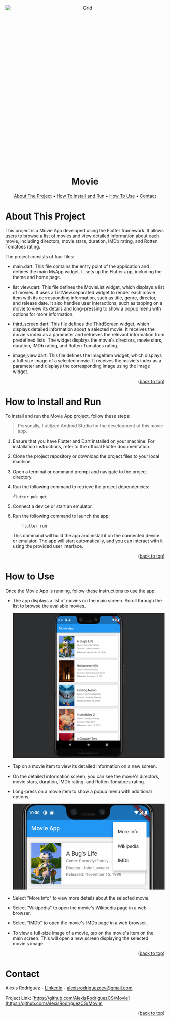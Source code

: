 <a name="readme-top"></a>

<p align="center">
  <img src="https://raw.githubusercontent.com/AlexisRodriguezCS/Movie/master/images/Movie.jpg" alt="Grid" style="display:block;margin:auto;" height="500">
</p>
<h1 align="center">Movie</h1>

<!-- TABLE OF CONTENTS -->
<p align="center">
  <a href="#about">About The Project</a> •
  <a href="#install">How To Install and Run</a> •
  <a href="#use">How To Use</a> •
  <a href="#contact">Contact</a>
</p>

<a name="about"></a>

# About This Project

This project is a Movie App developed using the Flutter framework. It allows users to browse a list of movies and view detailed information about each movie, including directors, movie stars, duration, IMDb rating, and Rotten Tomatoes rating.

The project consists of four files:

- main.dart: This file contains the entry point of the application and defines the main MyApp widget. It sets up the Flutter app, including the theme and home page.

- list_view.dart: This file defines the MovieList widget, which displays a list of movies. It uses a ListView.separated widget to render each movie item with its corresponding information, such as title, genre, director, and release date. It also handles user interactions, such as tapping on a movie to view its details and long-pressing to show a popup menu with options for more information.

- third_screen.dart: This file defines the ThirdScreen widget, which displays detailed information about a selected movie. It receives the movie's index as a parameter and retrieves the relevant information from predefined lists. The widget displays the movie's directors, movie stars, duration, IMDb rating, and Rotten Tomatoes rating.

- image_view.dart: This file defines the ImageItem widget, which displays a full-size image of a selected movie. It receives the movie's index as a parameter and displays the corresponding image using the Image widget.

<p align="right">(<a href="#readme-top">back to top</a>)</p>

<a name="install"></a>

# How to Install and Run

To install and run the Movie App project, follow these steps:

> Personally, I utilized Android Studio for the development of this movie app.

1.  Ensure that you have Flutter and Dart installed on your machine. For installation instructions, refer to the official Flutter documentation.

2.  Clone the project repository or download the project files to your local machine.

3.  Open a terminal or command prompt and navigate to the project directory.

4.  Run the following command to retrieve the project dependencies:

        flutter pub get

5.  Connect a device or start an emulator.

6.  Run the following command to launch the app:

            flutter run

    This command will build the app and install it on the connected device or emulator. The app will start automatically, and you can interact with it using the provided user interface.

<p align="right">(<a href="#readme-top">back to top</a>)</p>

<a name="use"></a>

# How to Use

Once the Movie App is running, follow these instructions to use the app:

- The app displays a list of movies on the main screen. Scroll through the list to browse the available movies.

  ![home](https://raw.githubusercontent.com/AlexisRodriguezCS/Movie/master/images/home.PNG)

- Tap on a movie item to view its detailed information on a new screen.

- On the detailed information screen, you can see the movie's directors, movie stars, duration, IMDb rating, and Rotten Tomatoes rating.

- Long-press on a movie item to show a popup menu with additional options.

  ![Long-press](https://raw.githubusercontent.com/AlexisRodriguezCS/Movie/master/images/options.PNG)

- Select "More Info" to view more details about the selected movie.

- Select "Wikipedia" to open the movie's Wikipedia page in a web browser.

- Select "IMDb" to open the movie's IMDb page in a web browser.

- To view a full-size image of a movie, tap on the movie's item on the main screen. This will open a new screen displaying the selected movie's image.

<p align="right">(<a href="#readme-top">back to top</a>)</p>

<!-- CONTACT -->

<a name="contact"></a>

# Contact

Alexis Rodriguez - [LinkedIn](https://www.linkedin.com/in/alexisrodriguezcs/) - alexisrodriguezdev@gmail.com

Project Link: [https://github.com/AlexisRodriguezCS/Movie](https://github.com/AlexisRodriguezCS/Movie)

<p align="right">(<a href="#readme-top">back to top</a>)</p>
